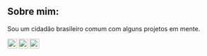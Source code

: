 ## Sobre mim:
Sou um cidadão brasileiro comum com alguns projetos em mente.

[<img align="left" alt="Twitch" width="22px" src="https://image.flaticon.com/svg/vstatic/svg/2111/2111668.svg" />][twitch]
[<img align="left" alt="Twitter" width="22px" src="https://image.flaticon.com/svg/vstatic/svg/733/733579.svg" />][twitter]
[<img align="left" alt="YouTube" width="22px" src="https://image.flaticon.com/svg/vstatic/svg/1384/1384060.svg" />][youtube]

[twitch]: https://twitch.tv/kyanmarcos
[twitter]: https://twitter.com/kyanmarcos
[youtube]: https://www.youtube.com/channel/UCR0IA6JFTcuVGFNcc0TeqYA
